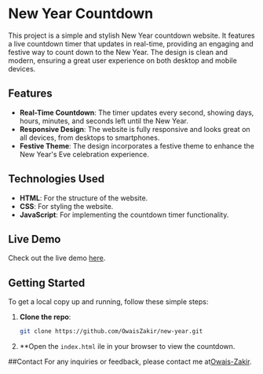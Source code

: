 # New Year Countdown

This project is a simple and stylish New Year countdown website. It features a live countdown timer that updates in real-time, providing an engaging and festive way to count down to the New Year. The design is clean and modern, ensuring a great user experience on both desktop and mobile devices.

## Features

- **Real-Time Countdown**: The timer updates every second, showing days, hours, minutes, and seconds left until the New Year.
- **Responsive Design**: The website is fully responsive and looks great on all devices, from desktops to smartphones.
- **Festive Theme**: The design incorporates a festive theme to enhance the New Year's Eve celebration experience.

## Technologies Used

- **HTML**: For the structure of the website.
- **CSS**: For styling the website.
- **JavaScript**: For implementing the countdown timer functionality.

## Live Demo

Check out the live demo [here](https://owaiszakir.github.io/new-year/).

## Getting Started

To get a local copy up and running, follow these simple steps:

1. **Clone the repo**:
   ```sh
   git clone https://github.com/OwaisZakir/new-year.git
   ```
2. **Open the  `index.html` ile in your browser to view the countdown.

##Contact
For any inquiries or feedback, please contact me at[Owais-Zakir](mailto:owaiszakir88@gmail.com).
